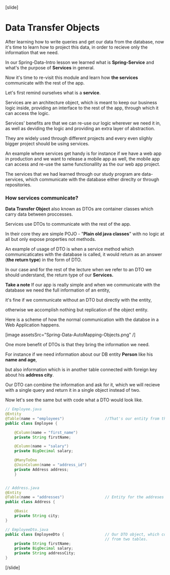 [slide]

# Data Transfer Objects

After learning how to write queries and get our data from the database, now it's time to learn how to project this data, in order to recieve only the information that we need.

In our Spring-Data-Intro lesson we learned what is **Spring-Service** and what's the purpose of **Services** in general.

Now it's time to re-visit this module and learn how **the services** communicate with the rest of the app.

Let's first remind ourselves what is a **service**.

Services are an architecture object, which is meant to keep our business logic inside, providing an interface to the rest of the app, through which it can access the logic.

Services' benefits are that we can re-use our logic wherever we need it in, as well as deviding the logic and providing an extra layer of abstraction.

They are widely used through different projects and every even slighly bigger project should be using services.

An example where services get handy is for instance if we have a web app in production and we want to release a mobile app as well, the mobile app can access and re-use the same functionallity as the our web app project.

The services that we had learned through our study program are data-services, which communicate with the database either direclty or through repositories.

### How services communicate? 

**Data Transfer Object** also known as DTOs are container classes which carry data between proccesses.

Services use DTOs to communicate with the rest of the app.

In their core they are simple POJO - "**Plain old java classes**" with no logic at all but only expose properties not methods.

An example of usage of DTO is when a service method which communicaticates with the database is called, it would return as an answer (**the return type**) in the form of DTO. 

In our case and for the rest of the lecture when we refer to an DTO we should understand, the return type of our **Services.**

**Take a note**
If our app is really simple and when we communicate with the database we need the full information of an entity, 

it's fine if we communicate without an DTO but directly with the entity, 

otherwise we accomplish nothing but replication of the object entity.

Here is a scheme of how the normal communication with the databse in a Web Application happens.

[image assetsSrc="Spring-Data-AutoMapping-Objects.png" /]

One more benefit of DTOs is that they bring the information we need.

For instance if we need information about our DB entity **Person** like his **name and age**,

but also information which is in another table connected with foreign key about his **address city**.

Our DTO can combine the information and ask for it, which we will recieve with a single query and return it in a single object instead of two. 

Now let's see the same but with code what a DTO would look like.

```java
// Employee.java
@Entity
@Table(name = "employees")                  //That's our entity from the database.
public class Employee {

    @Column(name = "first_name")
    private String firstName;

    @Column(name = "salary")
    private BigDecimal salary;

    @ManyToOne
    @JoinColumn(name = "address_id")
    private Address address;
    }


// Address.java
@Entity
@Table(name = "addresses")                  // Entity for the addreses from the database.
public class Address {

    @Basic
    private String city;
}

// EmployeeDto.java
public class EmployeeDto {                  // Our DTO object, which combines information for our entity
                                            // from two tables.
    private String firstName;
    private BigDecimal salary;
    private String addressCity;
}

```
[/slide]